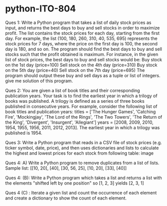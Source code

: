 # python-ITO-804
Ques 1: Write a Python program that takes a list of daily stock prices as input, and returns the best days to buy and sell stocks in order to maximize profit. The list contains the stock prices for each day, starting from the first day. For example, the list (100, 180, 260, 310, 40, 535, 695) represents the stock prices for 7 days, where the price on the first day is 100, the second day is 180, and so on. The program should find the best days to buy and sell stocks such that the profit obtained is maximum. For instance, in the given list of stock prices, the best days to buy and sell stocks would be: Buy stock on the 1st day (price=100) Sell stock on the 4th day (price=310) Buy stock on the 5th day (price=40) Sell stock on the 7th day (price=695) The program should output these buy and sell days as a tuple or list of integers. give me solution of this program.

Ques 2: You are given a list of book titles and their corresponding publication years. Your task is to find the earliest year in which a trilogy of books was published. A trilogy is defined as a series of three books published in consecutive years. For example, consider the following list of book titles and publication years: titles = ['The Hunger Games', 'Catching Fire', 'Mockingjay', 'The Lord of the Rings', 'The Two Towers', 'The Return of the King', 'Divergent', 'Insurgent', 'Allegiant'] years = [2008, 2009, 2010, 1954, 1955, 1956, 2011, 2012, 2013]. The earliest year in which a trilogy was published is 1954.

Ques 3: Write a Python program that reads in a CSV file of stock prices (e.g. ticker symbol, date, price), and then uses dictionaries and lists to calculate the highest and lowest prices for each stock from following table: image

Ques 4: A) Write a Python program to remove duplicates from a list of lists. Sample list: [[10, 20], [40], [30, 56, 25], [10, 20], [33], [40]]

Ques 4: (B): Write a Python program which takes a list and returns a list with the elements "shifted left by one position" so [1, 2, 3] yields [2, 3, 1]

Ques 4 (C) : Iterate a given list and count the occurrence of each element and create a dictionary to show the count of each element.
